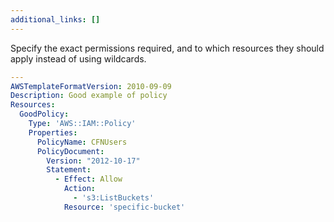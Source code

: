 ```yaml
---
additional_links: []
---
```


Specify the exact permissions required, and to which resources they should apply instead of using wildcards.

```yaml
---
AWSTemplateFormatVersion: 2010-09-09
Description: Good example of policy
Resources:
  GoodPolicy:
    Type: 'AWS::IAM::Policy'
    Properties:
      PolicyName: CFNUsers
      PolicyDocument:
        Version: "2012-10-17"
        Statement:
          - Effect: Allow
            Action:
              - 's3:ListBuckets'
            Resource: 'specific-bucket'
```
